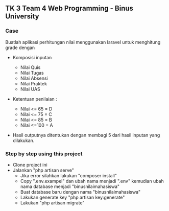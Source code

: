 ## TK 3 Team 4 Web Programming - Binus University
### Case 
Buatlah aplikasi perhitungan nilai menggunakan laravel untuk menghitung grade dengan 
- Komposisi inputan 
    - Nilai Quis
    - Nilai Tugas
    - Nilai Absensi
    - Nilai Praktek
    - Nilai UAS

- Ketentuan penilaian :
    - Nilai <= 65 = D
    - Nilai <= 75 = C
    - Nilai <= 85 = B
    - Nilai <=100 = A
    
- Hasil outputnya ditentukan dengan membagi 5 dari hasil inputan yang dilakukan.
  
### Step by step using this project
- Clone project ini
- Jalankan "php artisan serve" 
    - Jika error silahkan lakukan "composer install" 
    - Copy ".env.exampel" dan ubah nama menjadi ".env" kemudian ubah nama database menjadi "binusnilaimahasiswa"
    - Buat database baru dengan nama "binusnilaimahasiswa"
    - Lakukan generate key "php artisan key:generate"
    - Lakukan "php artisan migrate" 
